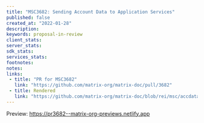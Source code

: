 ```yaml
---
title: "MSC3682: Sending Account Data to Application Services"
published: false
created_at: "2022-01-28"
description:
keywords: proposal-in-review
client_stats:
server_stats:
sdk_stats:
services_stats:
footnotes:
notes:
links:
 - title: "PR for MSC3682"
   link: "https://github.com/matrix-org/matrix-doc/pull/3682"
 - title: Rendered
   link: "https://github.com/matrix-org/matrix-doc/blob/rei/msc/accdata_ases/proposals/3682-account-data-for-application-services.md"
---
```





<!-- Replace -->
Preview: https://pr3682--matrix-org-previews.netlify.app
<!-- Replace -->


